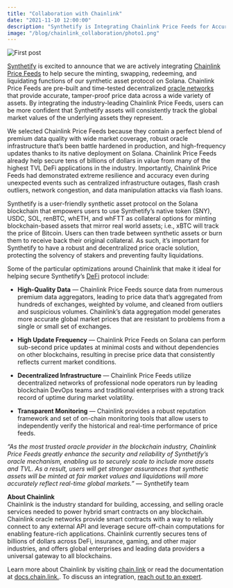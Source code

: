 ```yaml
---
title: "Collaboration with Chainlink"
date: "2021-11-10 12:00:00"
description: "Synthetify is Integrating Chainlink Price Feeds for Accurate, Tamper-Proof Pricing of Synthetic Assets"
image: "/blog/chainlink_collaboration/photo1.png"
---
```

![First post](/blog/chainlink_collaboration/photo2.png "horizontal")

[Synthetify](https://www.synthetify.io) is excited to announce that we are actively integrating [Chainlink Price Feeds](https://data.chain.link) to help secure the minting, swapping, redeeming, and liquidating functions of our synthetic asset protocol on Solana. Chainlink Price Feeds are pre-built and time-tested decentralized [oracle networks](https://chain.link/education/blockchain-oracles) that provide accurate, tamper-proof price data across a wide variety of assets. By integrating the industry-leading Chainlink Price Feeds, users can be more confident that Synthetify assets will consistently track the global market values of the underlying assets they represent. 

We selected Chainlink Price Feeds because they contain a perfect blend of premium data quality with wide market coverage, robust oracle infrastructure that’s been battle hardened in production, and high-frequency updates thanks to its native deployment on Solana. Chainlink Price Feeds already help secure tens of billions of dollars in value from many of the highest TVL DeFi applications in the industry. Importantly, Chainlink Price Feeds had demonstrated extreme resilience and accuracy even during unexpected events such as centralized infrastructure outages, flash crash outliers, network congestion, and data manipulation attacks via flash loans. 

Synthetify is a user-friendly synthetic asset protocol on the Solana blockchain that empowers users to use Synthetify’s native token (SNY), USDC, SOL, renBTC, whETH, and whFTT as collateral options for minting blockchain-based assets that mirror real world assets; i.e., xBTC will track the price of Bitcoin. Users can then trade between synthetic assets or burn them to receive back their original collateral. As such, it’s important for Synthetify to have a robust and decentralized price oracle solution, protecting the solvency of stakers and preventing faulty liquidations.

Some of the particular optimizations around Chainlink that make it ideal for helping secure Synthetify’s [DeFi](https://chain.link/education/defi) protocol include: 


* **High-Quality Data** — Chainlink Price Feeds source data from numerous premium data aggregators, leading to price data that’s aggregated from hundreds of exchanges, weighted by volume, and cleaned from outliers and suspicious volumes. Chainlink’s data aggregation model generates more accurate global market prices that are resistant to problems from a single or small set of exchanges.  

* **High Update Frequency** — Chainlink Price Feeds on Solana can perform sub-second price updates at minimal costs and without dependencies on other blockchains, resulting in precise price data that consistently reflects current market conditions.  

* **Decentralized Infrastructure** — Chainlink Price Feeds utilize decentralized networks of professional node operators run by leading blockchain DevOps teams and traditional enterprises with a strong track record of uptime during market volatility.  

* **Transparent Monitoring** — Chainlink provides a robust reputation framework and set of on-chain monitoring tools that allow users to independently verify the historical and real-time performance of price feeds.

*“As the most trusted oracle provider in the blockchain industry, Chainlink Price Feeds greatly enhance the security and reliability of Synthetify’s oracle mechanism, enabling us to securely scale to include more assets and TVL. As a result, users will get stronger assurances that synthetic assets will be minted at fair market values and liquidations will more accurately reflect real-time global markets.”* — Synthetify team

**About Chainlink**  
Chainlink is the industry standard for building, accessing, and selling oracle services needed to power hybrid smart contracts on any blockchain. Chainlink oracle networks provide smart contracts with a way to reliably connect to any external API and leverage secure off-chain computations for enabling feature-rich applications. Chainlink currently secures tens of billions of dollars across DeFi, insurance, gaming, and other major industries, and offers global enterprises and leading data providers a universal gateway to all blockchains.

Learn more about Chainlink by visiting [chain.link](https://chain.link/) or read the documentation at [docs.chain.link.](http://docs.chain.link/). To discuss an integration, [reach out to an expert](https://chainlinkcommunity.typeform.com/to/OYQO67EF?page=announcement). 
